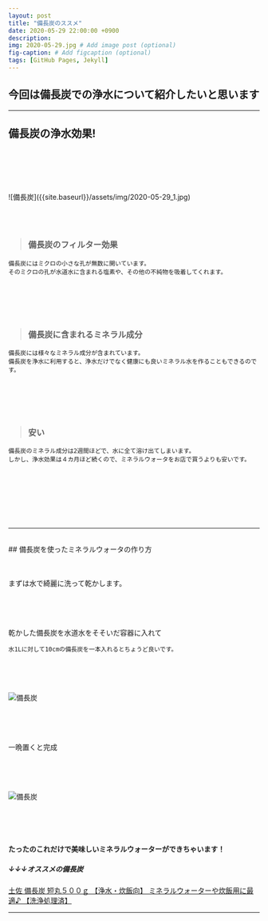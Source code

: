 ```yaml
---
layout: post
title: "備長炭のススメ"
date: 2020-05-29 22:00:00 +0900
description:
img: 2020-05-29.jpg # Add image post (optional)
fig-caption: # Add figcaption (optional)
tags: [GitHub Pages, Jekyll]
---
```


## 今回は備長炭での浄水について紹介したいと思います

***

## 備長炭の浄水効果!
<br>
<br>
<br>
<br>
<br>
![備長炭]({{site.baseurl}}/assets/img/2020-05-29_1.jpg)
<br>
<br>
<br>
<br>

> ### 備長炭のフィルター効果
    備長炭にはミクロの小さな孔が無数に開いています。  
    そのミクロの孔が水道水に含まれる塩素や、その他の不純物を吸着してくれます。

<br>
<br>
<br>
<br>

> ### 備長炭に含まれるミネラル成分
    備長炭には様々なミネラル成分が含まれています。  
    備長炭を浄水に利用すると、浄水だけでなく健康にも良いミネラル水を作ることもできるのです。

<br>
<br>
<br>
<br>

> ### 安い
    備長炭のミネラル成分は2週間ほどで、水に全て溶け出てしまいます。
    しかし、浄水効果は４カ月ほど続くので、ミネラルウォータをお店で買うよりも安いです。

<br>
<br>
<br>
<br>
<br>
<br>

***

<br>
## 備長炭を使ったミネラルウォータの作り方

<br>
<br>
<br>

まずは水で綺麗に洗って乾かします。

<br>
<br>
<br>

乾かした備長炭を水道水をそそいだ容器に入れて

    水1Lに対して10cmの備長炭を一本入れるとちょうど良いです。

<br>
<br>
<br>

![備長炭]({{site.baseurl}}/assets/img/2020-05-29_2.jpg)

<br>
<br>
<br>

一晩置くと完成

<br>
<br>
<br>

![備長炭]({{site.baseurl}}/assets/img/2020-05-29_3.jpg)

<br>
<br>
<br>

#### たったのこれだけで美味しいミネラルウォーターができちゃいます！

##### ↓↓↓オススメの備長炭
[土佐 備長炭 短丸５００ｇ 【浄水・炊飯向】 ミネラルウォーターや炊飯用に最適♪ 【洗浄処理済】](https://www.amazon.co.jp/%E5%82%99%E9%95%B7%E7%82%AD%E3%82%B0%E3%83%83%E3%82%BA%E3%81%AE%E3%81%8A%E5%BA%97-%EF%BD%9E-%E8%B1%8A-%E5%82%99%E9%95%B7%E7%82%AD-%E7%9F%AD%E4%B8%B8%EF%BC%95%EF%BC%90%EF%BC%90%EF%BD%87-%E3%80%90%E6%B5%84%E6%B0%B4%E3%83%BB%E7%82%8A%E9%A3%AF%E5%90%91%E3%80%91-%E3%83%9F%E3%83%8D%E3%83%A9%E3%83%AB%E3%82%A6%E3%82%A9%E3%83%BC%E3%82%BF%E3%83%BC%E4%BD%9C%E3%82%8A%E3%82%84%E3%81%B5%E3%81%A3%E3%81%8F%E3%82%89%E7%82%8A%E9%A3%AF%E7%94%A8%E3%81%AB%E6%9C%80%E9%81%A9%E2%99%AA-%E3%80%90%E6%B4%97%E6%B5%84%E5%87%A6%E7%90%86%E6%B8%88%E3%80%91/dp/B004NO8B5A/ref=sr_1_8?__mk_ja_JP=%E3%82%AB%E3%82%BF%E3%82%AB%E3%83%8A&dchild=1&keywords=%E6%B5%84%E6%B0%B4%E7%82%AD&qid=1590758226&sr=8-8)


***
